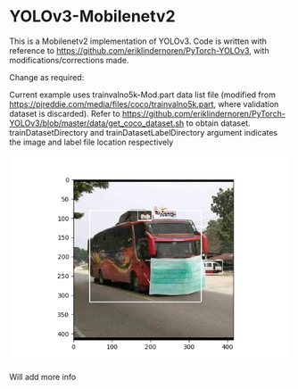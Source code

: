# YOLOv3-Mobilenetv2



This is a Mobilenetv2 implementation of YOLOv3. Code is written with reference to https://github.com/eriklindernoren/PyTorch-YOLOv3, with modifications/corrections made. 

Change as required:

Current example uses trainvalno5k-Mod.part data list file (modified from https://pjreddie.com/media/files/coco/trainvalno5k.part, where validation dataset is discarded). Refer to https://github.com/eriklindernoren/PyTorch-YOLOv3/blob/master/data/get_coco_dataset.sh to obtain dataset. trainDatasetDirectory and trainDatasetLabelDirectory argument indicates the image and label file location respectively

![Alt text](Figure_1.png?raw=true " ")

Will add more info
